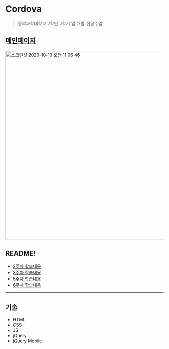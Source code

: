 # Cordova
> 동의과학대학교 2학년 2학기 앱 개발 전공수업

## [메인페이지](https://seungjin051.github.io/Cordova/ "index.html호스팅")
<img width="600" alt="스크린샷 2023-10-19 오전 11 06 46" src="https://github.com/SeungJin051/Cordova/assets/83889135/799204c4-e08a-4b32-a96d-eb36ef42e258">

## README!
- [2주차 학습내용](https://github.com/SeungJin051/Cordova/blob/main/week2/README.md "2")
- [3주차 학습내용](https://github.com/SeungJin051/Cordova/blob/main/week3/README.md "3")
- [5주차 학습내용](https://github.com/SeungJin051/Cordova/blob/main/week5/README.md "5")
- [6주차 학습내용](https://github.com/SeungJin051/Cordova/blob/main/week6/README.md "6")

---

## 기술
- HTML
- CSS
- JS
- jQuery
- jQuery Mobile
